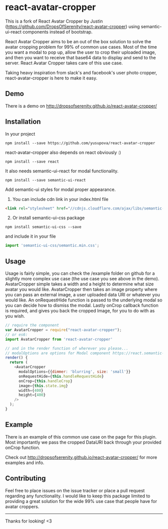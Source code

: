 # react-avatar-cropper

This is a fork of React Avatar Cropper by Justin
(https://github.com/DropsOfSerenity/react-avatar-cropper) using
semantic-ui-react components instead of bootstrap.

React Avatar Cropper aims to be an out of the box solution to solve the avatar cropping problem for 99% of common use cases. Most of the time you want a modal to pop up, allow the user to crop their uploaded image, and then you want to receive that base64 data to display and send to the server. React Avatar Cropper takes care of this use case.

Taking heavy inspiration from slack's and facebook's user photo cropper, react-avatar-cropper is here to make it easy.


## Demo

There is a demo on http://dropsofserenity.github.io/react-avatar-cropper/

## Installation

In your project

```shell
npm install --save https://github.com/yusupova/react-avatar-cropper
```
react-avatar-cropper also depends on react obviously :)

```shell
npm install --save react
```

It also needs semantic-ui-react for modal functionality.

```shell
npm install --save semantic-ui-react
```

Add semantic-ui styles for modal proper appearance.

1. You can include cdn link in your index.html file

  ```html
  <link rel="stylesheet" href="//cdnjs.cloudflare.com/ajax/libs/semantic-ui/2.2.2/semantic.min.css"></link>
  ```

2. Or install semantic-ui-css package

  ```shell
  npm install semantic-ui-css --save
  ```
  and include it in your file

  ```js
  import 'semantic-ui-css/semantic.min.css';
  ```

## Usage

Usage is fairly simple, you can check the /example folder on github for a slightly more complex use case (the use case you see above in the demo). AvatarCropper simple takes a width and a height to determine what size avatar you would like. AvatarCropper then takes an image property where you can pass an external image, a user uploaded data URI or whatever you would like. An onRequestHide function is passed to the underlying modal so you can decide how to dismiss the modal. Lastly onCrop callback function is required, and gives you back the cropped Image, for you to do with as you wish.

```js
// require the component
var AvatarCropper = require("react-avatar-cropper");
// or es6:
import AvatarCropper from 'react-avatar-cropper'

// and in the render function of wherever you please...
// modalOptions are options for Modal component https://react.semantic-ui.com/modules/modal
render() {
  return (
    <AvatarCropper
      modalOptions={{dimmer: 'blurring', size: 'small'}}
      onRequestHide={this.handleRequestHide}
      onCrop={this.handleCrop}
      image={this.state.img}
      width={400}
      height={400}
    />
  );
}
```

## Example

There is an example of this common use case on the page for this plugin.
Most importantly we pass the cropped DataURI back through your provided
onCrop function.

Check out http://dropsofserenity.github.io/react-avatar-cropper/ for more examples and info.

## Contributing

Feel free to place issues on the issue tracker or place a pull request
regarding any functionality. I would like to keep this package limited
to providing a great solution for the wide 99% use case that people have
for avatar croppers.

-----------------------

Thanks for looking! <3
